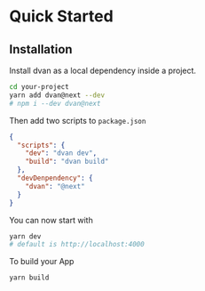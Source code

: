 # Quick Started

## Installation

Install dvan as a local dependency inside a project.
```bash
cd your-project
yarn add dvan@next --dev
# npm i --dev dvan@next
```

Then add two scripts to `package.json`
```json
{
  "scripts": {
    "dev": "dvan dev",
    "build": "dvan build"
  },
  "devDenpendency": {
    "dvan": "@next"
  }
}
```

You can now start with
```bash
yarn dev
# default is http://localhost:4000
```

To build your App
```bash
yarn build
```